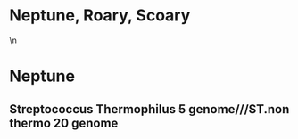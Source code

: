 Neptune, Roary, Scoary
======================
\n
# Neptune
## Streptococcus Thermophilus 5 genome///ST.non thermo 20 genome

